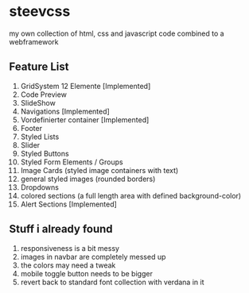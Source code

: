 # steevcss
my own collection of html, css and javascript code combined to a webframework

## Feature List
1. GridSystem 12 Elemente [Implemented]
2. Code Preview
3. SlideShow
4. Navigations [Implemented]
5. Vordefinierter container [Implemented]
6. Footer
7. Styled Lists
8. Slider
9. Styled Buttons
10. Styled Form Elements / Groups
11. Image Cards (styled image containers with text)
12. general styled images (rounded borders)
13. Dropdowns
14. colored sections (a full length area with defined background-color)
15. Alert Sections [Implemented]

## Stuff i already found
1. responsiveness is a bit messy
2. images in navbar are completely messed up
3. the colors may need a tweak
4. mobile toggle button needs to be bigger
5. revert back to standard font collection with verdana in it